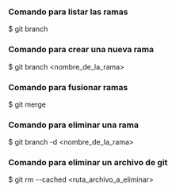 ### Comando para listar las ramas

$ git branch

### Comando para crear una nueva rama

$ git branch <nombre_de_la_rama>

### Comando para fusionar ramas

$ git merge <Nombre de la rama que se fusionara con la rama actual>

### Comando para eliminar una rama

$ git branch -d <nombre_de_la_rama>

### Comando para eliminar un archivo de git

$ git rm --cached <ruta_archivo_a_eliminar>
